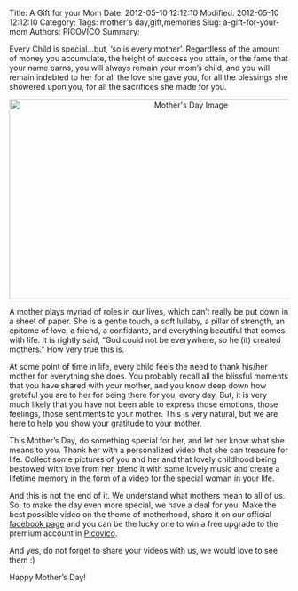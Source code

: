 Title: A Gift for your Mom
Date: 2012-05-10 12:12:10
Modified: 2012-05-10 12:12:10
Category: 
Tags: mother's day,gift,memories
Slug: a-gift-for-your-mom
Authors: PICOVICO
Summary: 

<p id="internal-source-marker_0.012883906498543762" dir="ltr">Every Child is special...but, ‘so is every mother’. Regardless of the amount of money you accumulate, the height of success you attain, or the fame that your name earns, you will always remain your mom’s child, and you will remain indebted to her for all the love she gave you, for all the blessings she showered upon you, for all the sacrifices she made for you.</p>
<p style="text-align: center;" dir="ltr"><a href="http://bit.ly/pv-happy-mother-day" target="_blank"><img class="aligncenter size-full wp-image-126" title="Mother's Day Image" src="http://blog.picovico.com/wp-content/uploads/2012/05/mothers_day.png" alt="Mother's Day Image" width="640" height="360" /></a></p>
<p dir="ltr">A mother plays myriad of roles in our lives, which can’t really be put down in a sheet of paper. She is a gentle touch, a soft lullaby, a pillar of strength, an epitome of love, a friend, a confidante, and everything beautiful that comes with life. It is rightly said, “God could not be everywhere, so he (it) created mothers.” How very true this is.</p>
<p dir="ltr">At some point of time in life, every child feels the need to thank his/her mother for everything she does. You probably recall all the blissful moments that you have shared with your mother, and you know deep down how grateful you are to her for being there for you, every day. But, it is very much likely that you have not been able to express those emotions, those feelings, those sentiments to your mother. This is very natural, but we are here to help you show your gratitude to your mother.</p>
<p dir="ltr">This Mother’s Day, do something special for her, and let her know what she means to you. Thank her with a personalized video that she can treasure for life. Collect some pictures of you and her and that lovely childhood being bestowed with love from her, blend it with some lovely music and create a lifetime memory in the form of a video for the special woman in your life.</p>
<p dir="ltr">And this is not the end of it. We understand what mothers mean to all of us. So, to make the day even more special, we have a deal for you. Make the best possible video on the theme of motherhood, share it on our official <a href="http://www.facebook.com/picovico">facebook page</a> and you can be the lucky one to win a free upgrade to the premium account in <a href="http://www.picovico.com/">Picovico</a>.</p>
<p dir="ltr">And yes, do not forget to share your videos with us, we would love to see them :)</p>
<p dir="ltr">Happy Mother’s Day!</p>